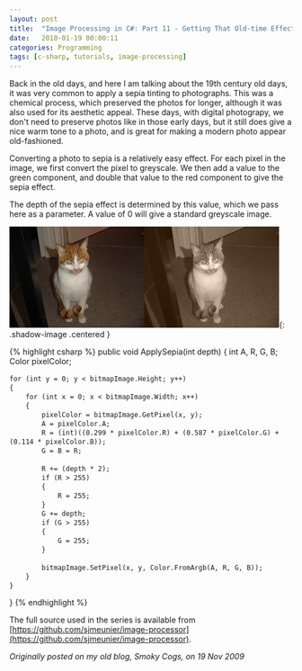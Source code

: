 ```yaml
---
layout: post
title:  "Image Processing in C#: Part 11 - Getting That Old-time Effect with Sepia"
date:   2010-01-19 00:00:11
categories: Programming
tags: [c-sharp, tutorials, image-processing]
---
```


Back in the old days, and here I am talking about the 19th century old days, it was very common to apply a sepia tinting to photographs. This was a chemical process, which preserved the photos for longer, although it was also used for its aesthetic appeal. These days, with digital photograpy, we don't need to preserve photos like in those early days, but it still does give a nice warm tone to a photo, and is great for making a modern photo appear old-fashioned.

Converting a photo to sepia is a relatively easy effect. For each pixel in the image, we first convert the pixel to greyscale. We then add a value to the green component, and double that value to the red component to give the sepia effect.

The depth of the sepia effect is determined by this value, which we pass here as a parameter. A value of 0 will give a standard greyscale image.
<!--more-->

![Sepia](/assets/images/blog/Garfield-Sepia.jpg){: .shadow-image .centered }

{% highlight csharp %}
public void ApplySepia(int depth)
{
    int A, R, G, B;
    Color pixelColor;

    for (int y = 0; y < bitmapImage.Height; y++)
    {
        for (int x = 0; x < bitmapImage.Width; x++)
        {
            pixelColor = bitmapImage.GetPixel(x, y);
            A = pixelColor.A;
            R = (int)((0.299 * pixelColor.R) + (0.587 * pixelColor.G) + (0.114 * pixelColor.B));
            G = B = R;

            R += (depth * 2);
            if (R > 255)
            {
                R = 255;
            }
            G += depth;
            if (G > 255)
            {
                G = 255;
            }

            bitmapImage.SetPixel(x, y, Color.FromArgb(A, R, G, B));
        }
    }
}
{% endhighlight %}

The full source used in the series is available from [https://github.com/sjmeunier/image-processor](https://github.com/sjmeunier/image-processor).

_Originally posted on my old blog, Smoky Cogs, on 19 Nov 2009_